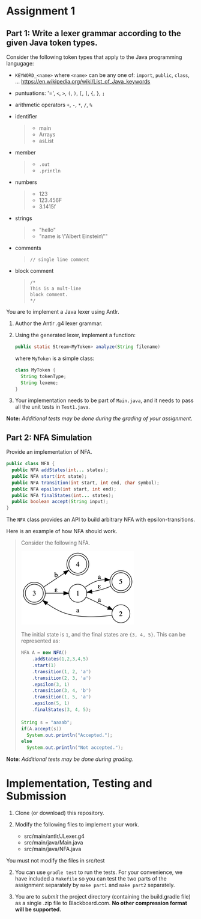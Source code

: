 # Assignment 1

## Part 1: Write a lexer grammar according to the given Java token types.

Consider the following token types that apply to the Java programming langugage:


- `KEYWORD_<name>` where `<name>` can be
  any one of: `import`, `public`, `class`, ...
  https://en.wikipedia.org/wiki/List_of_Java_keywords

- puntuations:
  '=', `<`, `>`, `(`, `)`, `[`, `]`, `{`, `}`, `;`

- arithmetic operators
  `+`, `-`, `*`, `/`, `%`

- identifier
  > - main
  > - Arrays
  > - asList

- member
  > - `.out`
  > - `.println`

- numbers
  > - 123
  > - 123.456F
  > - 3.1415f

- strings
  > - "hello"
  > - "name is \\"Albert Einstein\\""

- comments
  > ```
  > // single line comment
  > ```

- block comment
  > ```
  > /* 
  > This is a mult-line
  > block comment.
  > */
  > ```

You are to implement a Java lexer using Antlr.

1. Author the Antlr .g4 lexer grammar.

2. Using the generated lexer, implement a function:
   ```java
   public static Stream<MyToken> analyze(String filename)
   ```
   where `MyToken` is a simple class:
   ```java
   class MyToken {
     String tokenType;
     String lexeme;
   }
   ```

3. Your implementation needs to be part of `Main.java`,
   and it needs to pass all the unit tests in `Test1.java`.

**Note:**
_Additional tests may be done during the grading of your assignment._


## Part 2: NFA Simulation

Provide an implementation of NFA.
```java
public class NFA {
  public NFA addStates(int... states);
  public NFA start(int state);
  public NFA transition(int start, int end, char symbol);
  public NFA epsilon(int start, int end);
  public NFA finalStates(int... states);
  public boolean accept(String input);
}
```

The `NFA` class provides an API to build arbitrary NFA with
epsilon-transitions.

Here is an example of how NFA should work.

> Consider the following NFA.
>
> <img src="resources/nfa.png"></img>
> 
> The initial state is `1`, and the final states are `{3, 4, 5}`.  This can be
> represented as:
> 
> ```java
> NFA A = new NFA()
>     .addStates(1,2,3,4,5)
>     .start(1)
>     .transition(1, 2, 'a')
>     .transition(2, 3, 'a')
>     .epsilon(3, 1)
>     .transition(3, 4, 'b')
>     .transition(1, 5, 'a')
>     .epsilon(5, 1)
>     .finalStates(3, 4, 5);
> 
> String s = "aaaab";
> if(A.accept(s))
>   System.out.println("Accepted.");
> else
>   System.out.println("Not accepted.");
> ```

**Note**: _Additional tests may be done during grading_.

# Implementation, Testing and Submission

1. Clone (or download) this repository.

1. Modify the following files to implement your work.

    - src/main/antlr/JLexer.g4
    - src/main/java/Main.java
    - src/main/java/NFA.java

  You must not modify the files in src/test

2. You can use `gradle test` to run the tests.  For your convenience, we have
   included a `Makefile` so you can test the two parts of the assignment 
   separately by `make part1` and `make part2` separately.

3. You are to _submit_ the project directory (containing the build.gradle file)
   as a single .zip file to Blackboard.com.  **No other compression format will be supported.**
